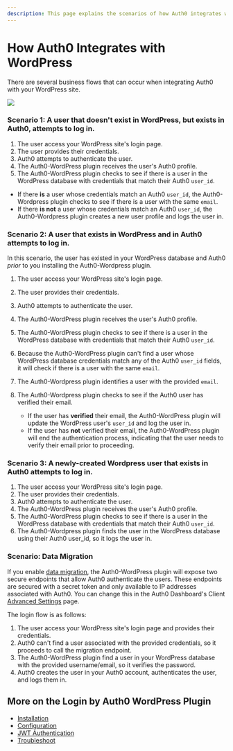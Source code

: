 ```yaml
---
description: This page explains the scenarios of how Auth0 integrates with WordPress.
---
```


# How Auth0 Integrates with WordPress

There are several business flows that can occur when integrating Auth0 with your WordPress site.

![](/media/articles/cms/wordpress/plugin-auth-page.png)

### Scenario 1: A user that doesn't exist in WordPress, but exists in Auth0, attempts to log in.

1. The user access your WordPress site's login page.
2. The user provides their credentials.
3. Auth0 attempts to authenticate the user.
4. The Auth0-WordPress plugin receives the user's Auth0 profile.
5. The Auth0-WordPress plugin checks to see if there is a user in the WordPress database with credentials that match their Auth0 `user_id`.

  * If there **is** a user whose credentials match an Auth0 `user_id`, the Auth0-Wordpress plugin checks to see if there is a user with the same `email`.
  * If there **is not** a user whose credentials match an Auth0 `user_id`, the Auth0-Wordpress plugin creates a new user profile and logs the user in.


### Scenario 2: A user that exists in WordPress **and** in Auth0 attempts to log in.

In this scenario, the user has existed in your WordPress database and Auth0 *prior* to you installing the Auth0-Wordpress plugin.

1. The user access your WordPress site's login page.
2. The user provides their credentials.
3. Auth0 attempts to authenticate the user.
4. The Auth0-WordPress plugin receives the user's Auth0 profile.
5. The Auth0-WordPress plugin checks to see if there is a user in the WordPress database with credentials that match their Auth0 `user_id`.
6. Because the Auth0-WordPress plugin can't find a user whose WordPress database credentials match any of the Auth0 `user_id` fields, it will check if there is a user with the same `email`.
7. The Auth0-Wordpress plugin identifies a user with the provided `email`.
8. The Auth0-Wordpress plugin checks to see if the Auth0 user has verified their email.

    * If the user has **verified** their email, the Auth0-WordPress plugin will update the WordPress user's `user_id` and log the user in.
    * If the user has **not** verified their email, the Auth0-WordPress plugin will end the authentication process, indicating that the user needs to verify their email prior to proceeding.

### Scenario 3: A newly-created Wordpress user that exists in Auth0 attempts to log in.

1. The user access your WordPress site's login page.
2. The user provides their credentials.
3. Auth0 attempts to authenticate the user.
4. The Auth0-WordPress plugin receives the user's Auth0 profile.
5. The Auth0-WordPress plugin checks to see if there is a user in the WordPress database with credentials that match their Auth0 `user_id`.
6. The Auth0-Wordpress plugin finds the user in the WordPress database using their Auth0 user_id, so it logs the user in.

### Scenario: Data Migration

If you enable [data migration](/connections/database/migrating), the Auth0-WordPress plugin will expose two secure endpoints that allow Auth0 authenticate the users. These endpoints are secured with a secret token and only available to IP addresses associated with Auth0. You can change this in the Auth0 Dashboard's Client [Advanced Settings](${manage_url}/#/clients) page.

The login flow is as follows:

1. The user access your WordPress site's login page and provides their credentials.
2. Auth0 can't find a user associated with the provided credentials, so it proceeds to call the migration endpoint.
3. The Auth0-WordPress plugin find a user in your WordPress database with the provided username/email, so it verifies the password.
4. Auth0 creates the user in your Auth0 account, authenticates the user, and logs them in.

## More on the Login by Auth0 WordPress Plugin

- [Installation](/cms/wordpress/installation)
- [Configuration](/cms/wordpress/configuration)
- [JWT Authentication](/cms/wordpress/jwt-authentication)
- [Troubleshoot](/cms/wordpress/troubleshoot)
